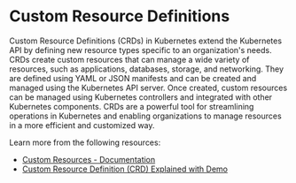 # Custom Resource Definitions

Custom Resource Definitions (CRDs) in Kubernetes extend the Kubernetes API by defining new resource types specific to an organization's needs. CRDs create custom resources that can manage a wide variety of resources, such as applications, databases, storage, and networking. They are defined using YAML or JSON manifests and can be created and managed using the Kubernetes API server. Once created, custom resources can be managed using Kubernetes controllers and integrated with other Kubernetes components. CRDs are a powerful tool for streamlining operations in Kubernetes and enabling organizations to manage resources in a more efficient and customized way.

Learn more from the following resources:

- [Custom Resources - Documentation](https://kubernetes.io/docs/concepts/extend-kubernetes/api-extension/custom-resources/)
- [Custom Resource Definition (CRD) Explained with Demo](https://www.youtube.com/watch?v=u1X5Rf7fWwM)
